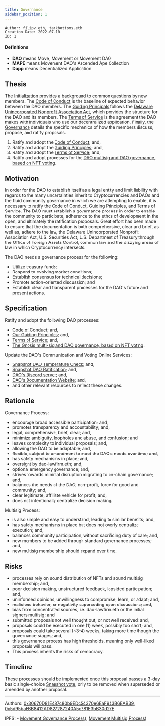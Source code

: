 ```yaml
---
title: Governance
sidebar_position: 1
---
```


```
Author: filipv.eth, tankbottoms.eth
Creation Date: 2022-07-10
ID: 1
```

#### Definitions

-   **DAO** means Move, Movement or Movement DAO
-   **MAPE** means Movement DAO's Ascended Ape Collection
-   **Dapp** means Decentralized Application

## Thesis

The [Initialization](../4a.%20Initialization.md) provides a background to common questions by new members. The [Code of Conduct](../3.%20code-of-conduct.md) is the baseline of expected behavior between the DAO members. The [Guiding Principals](../4.%20guiding-principals.md) follows the [Delaware Unincorporated Nonprofit Association Act](https://delcode.delaware.gov/title6/c019/index.html), which provides the structure for the DAO and its members. The [Terms of Service](../8.%20tos.md) is the agreement the DAO makes with individuals who use our decentralized application. Finally, the [Governance](../7.%20governance.md) details the specific mechanics of how the members discuss, propose, and ratify proposals.

1. Ratify and adopt the [Code of Conduct](../3.%20code-of-conduct.md); and,
2. Ratify and adopt the [Guiding Principles](../4.%20guiding-principals.md); and,
3. Ratify and adopt the [Terms of Service](../8.%20tos.md); and,
4. Ratify and adopt processes for the [DAO multisig and DAO governance, based on NFT voting](../7.%20governance.md).

## Motivation

In order for the DAO to establish itself as a legal entity and limit liability with regards to the many uncertainties inherit to Cryptocurrencies and DAOs and the fluid community governance in which we are attempting to enable, it is necessary to ratify the Code of Conduct, Guiding Principles, and Terms of Service. The DAO must establish a governance process in order to enable the community to participate, adherence to the ethos of development in the open, and ultimately the ratification proposals. Great effort has been made to ensure that the documentation is both comprehensive, clear and brief, as well as, adhere to the law, the Delaware Unincorporated Nonprofit Association Act, U.S. Securities Act, U.S. Department of Treasury through the Office of Foreign Assets Control, common law and the dizzying areas of law in which Cryptocurrency intersects.

The DAO needs a governance process for the following:

-   Utilize treasury funds;
-   Respond to evolving market conditions;
-   Establish consensus for technical decisions;
-   Promote action-oriented discussion; and
-   Establish clear and transparent processes for the DAO's future and present actions.

## Specification

Ratify and adopt the following DAO processes:

-   [Code of Conduct](../3.%20code-of-conduct.md); and,
-   [Our Guiding Principles](../4.%20guiding-principals.md); and,
-   [Terms of Service](../8.%20tos.md); and,
-   [The Gnosis multi-sig and DAO governance, based on NFT voting](../7.%20governance.md).

Update the DAO's Communication and Voting Online Services:

-   [Snapshot DAO Temperature Check](https://snapshot.org/#/movedao.eth); and,
-   [Snapshot DAO Ratification](https://snapshot.org/#/snapshot.movedao.eth); and,
-   [DAO's Discord server](https://discord.gg/movexyz); and,
-   [DAO's Documentation Website](https://docs.movedao.xyz/); and,
-   and other relevant resources to reflect these changes.

## Rationale

Governance Process:

-   encourage broad accessible participation; and,
-   promotes transparency and accountability; and,
-   legal, comprehensive, brief, clear; and,
-   minimize ambiguity, loopholes and abuse, and confusion; and,
-   leaves complexity to individual proposals; and,
-   allowing the DAO to be adaptable; and,
-   flexible, subject to amendment to meet the DAO's needs over time; and,
-   has safety mechanisms in place; and,
-   oversight by dao-lawfirm.eth; and,
-   optional emergency governance; and,
-   strives towards minimal disruption migrating to on-chain governance; and,
-   balances the needs of the DAO, non-profit, force for good and community; and,
-   clear legitimate, affiliate vehicle for profit; and,
-   does not intentionally centralize decision making.

Multisig Process:

-   is also simple and easy to understand, leading to similar benefits; and,
-   has safety mechanisms in place but does not overly centralize execution; and,
-   balances community participation, without sacrificing duty of care; and,
-   new members to be added through standard governance processes; and,
-   new multisig membership should expand over time.

## Risks

-   processes rely on sound distribution of NFTs and sound multisig membership; and,
-   poor decision making, unstructured feedback, lopsided participation; and,
-   uninformed opinions, unwillingness to compromise, learn, or adapt; and,
-   malicious behavior, or negativity superseding open discussions; and,
-   bias from concentrated sources, i.e. dao-lawfirm.eth or the initial signers multisig; and,
-   submitted proposals not well thought out, or not well received; and,
-   proposals could be executed in one (1) week, possibly too short; and,
-   proposals could take several (~3-4) weeks, taking more time though the governance stages; and,
-   this governance process has high thresholds, meaning only well-liked proposals will pass.
-   This process inherits the risks of democracy.

## Timeline

These processes should be implemented once this proposal passes a 3-day basic single-choice [Snapshot vote](https://snapshot.org/#/movedao.eth), only to be removed when superseded or amended by another proposal.

---

Authors: [0x30670D81E487c80b9EDc54370e6EaF943B6EAB39](https://etherscan.io/address/0x30670d81e487c80b9edc54370e6eaf943b6eab39), [0x5d95baEBB8412AD827287240A5c281E3bB30d27E](https://etherscan.io/address/0x5d95baEBB8412AD827287240A5c281E3bB30d27E)

IPFS: - [Movement Governance Process](https://gateway.pinata.cloud/ipfs/QmRGs9i365KXDwmY5QHrgibcSDjXWnpimUbzD78VuA6Cyf)), [Movement Multisig Process](https://gateway.pinata.cloud/ipfs/QmWE5xGCiLhF2PAHL32kZ19X8YJ7CwFYtbny8KHgT1U9DY))

